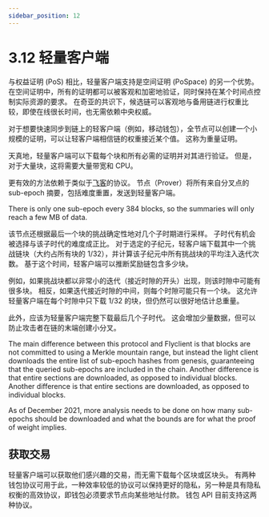 ```yaml
---
sidebar_position: 12
---
```


# 3.12 轻量客户端

与权益证明 (PoS) 相比，轻量客户端支持是空间证明 (PoSpace) 的另一个优势。 在空间证明中，所有的证明都可以被客观和加密地验证，同时保持在某个时间点控制实际资源的要求。 在奇亚的共识下，候选链可以客观地与备用链进行权重比较，即使在线很长时间，也无需依赖中央权威。

对于想要快速同步到链上的轻客户端（例如，移动钱包），全节点可以创建一个小规模的证明，可以让轻客户端相信链的权重接近某个值。 这称为重量证明。

天真地，轻量客户端可以下载每个块和所有必需的证明并对其进行验证。 但是，对于大量块，这将需要大量带宽和 CPU。

更有效的方法依赖于类似于[飞客](https://eprint.iacr.org/2019/226.pdf)的协议。 节点（Prover）将所有来自分叉点的 sub-epoch 摘要，包括难度重置，发送到轻量客户端。

There is only one sub-epoch every 384 blocks, so the summaries will only reach a few MB of data.

该节点还根据最后一个块的挑战确定性地对几个子时期进行采样。 子时代有机会被选择与该子时代的难度成正比。 对于选定的子纪元，轻客户端下载其中一个挑战链块（大约占所有块的 1/32），并计算该子纪元中所有挑战块的平均注入迭代次数。 基于这个时间，轻客户端可以推断奖励链包含多少块。

例如，如果挑战块都以非常小的迭代（接近时隙的开头）出现，则该时隙中可能有很多块。 相反，如果迭代接近时隙的中间，则每个时隙可能只有一个块。 这允许轻量客户端在每个时隙中只下载 1/32 的块，但仍然可以很好地估计总重量。

此外，应该为轻量客户端完整下载最后几个子时代。 这会增加少量数据，但可以防止攻击者在链的末端创建小分叉。

The main difference between this protocol and Flyclient is that blocks are not committed to using a Merkle mountain range, but instead the light client downloads the entire list of sub-epoch hashes from genesis, guaranteeing that the queried sub-epochs are included in the chain. Another difference is that entire sections are downloaded, as opposed to individual blocks. Another difference is that entire sections are downloaded, as opposed to individual blocks.

As of December 2021, more analysis needs to be done on how many sub-epochs should be downloaded and what the bounds are for what the proof of weight implies.

## 获取交易

轻量客户端可以获取他们感兴趣的交易，而无需下载每个区块或区块头。 有两种钱包协议可用于此，一种效率较低的协议可以保持更好的隐私，另一种是具有隐私权衡的高效协议，即钱包必须要求节点向某些地址付款。 钱包 API 目前支持这两种协议。
